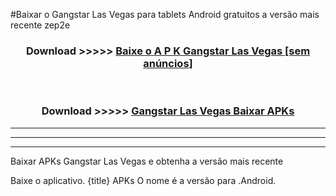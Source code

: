 #Baixar o Gangstar Las Vegas   para tablets Android gratuitos a versão mais recente zep2e


<div align="center">
<h3>Download >>>>> <a href="https://pt-web.web.app/?pt= Gangstar Las Vegas ">Baixe o A P K Gangstar Las Vegas  [sem anúncios]</a></h3><br>

<h3>Download >>>>> <a href="https://pt-web.web.app/?pt= Gangstar Las Vegas ">Gangstar Las Vegas  Baixar APKs</a></h3>
</div>

----------------------------------------------------------

----------------------------------------------------------

----------------------------------------------------------

Baixar APKs Gangstar Las Vegas  e obtenha a versão mais recente

Baixe o aplicativo. {title} APKs O nome é a versão para .Android.


